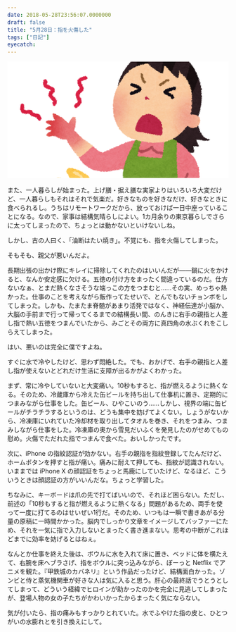 ```yaml
---
date: 2018-05-28T23:56:07.0000000
draft: false
title: "5月28日：指を火傷した"
tags: ["日記"]
eyecatch: 
---
```

<p><span itemscope itemtype="http://schema.org/Photograph"><img src="20180528235150.png" alt="f:id:daruyanagi:20180528235150p:plain" title="f:id:daruyanagi:20180528235150p:plain" class="hatena-fotolife" itemprop="image"></span></p><p>また、一人暮らしが始まった。上げ膳・据え膳な実家よりはいろいろ大変だけど、一人暮らしもそれはそれで気楽だ。好きなものを好きなだけ、好きなときに食べられるし。うちはリモートワークだから、放っておけば一日中座っていることになる。なので、家事は結構気晴らしによい。1カ月余りの東京暮らしでさらに太ってしまったので、ちょっとは動かないといけないしね。</p><p>しかし、古の人曰く、「油断はたい焼き」。不覚にも、指を火傷してしまった。</p><p>そもそも、親父が悪いんだよ。</p><p>長期出張の出かけ際にキレイに掃除してくれたのはいいんだが――鍋に火をかけると、なんか安定感に欠ける。五徳の付け方をまったく間違っているのだ。仕方ないなぁ、とまだ熱くなさそうな端っこの方をつまむと……その実、めっちゃ熱かった。仕事のことを考えながら飯作ってたせいで、とんでもないチョンボをしてしまった。しかも、たまたま脊髄があまり活発ではなく、神経伝達が小脳か、大脳の手前まで行って帰ってくるまでの結構長い間、のんきに右手の親指と人差し指で熱い五徳をつまんでいたから、みごとその両方に真四角の水ぶくれをこしらえてしまった。</p><p>はい、悪いのは完全に僕ですよね。</p><p>すぐに水で冷やしたけど、思わず悶絶した。でも、おかげで、右手の親指と人差し指が使えないとどれだけ生活に支障が出るかがよくわかった。</p><p>まず、常に冷やしていないと大変痛い。10秒もすると、指が燃えるように熱くなる。そのため、冷蔵庫から冷えた缶ビールを持ち出して仕事机に置き、定期的につまみながら仕事をした。缶ビール、ひやこいのう……しかし、視界の端に缶ビールがチラチラするというのは、どうも集中を妨げてよくない。しょうがないから、冷凍庫にいれていた冷却材を取り出してタオルを巻き、それをつまみ、つまみしながら仕事をした。冷凍庫の奥から雪見だいふくを発見したのがせめてもの慰め。火傷でただれた指でつまんで食べた。おいしかったです。</p><p>次に、iPhone の指紋認証が効かない。右手の親指を指紋登録してたんだけど、ホームボタンを押すと指が痛い。痛みに耐えて押しても、指紋が認識されない。いままでは iPhone X の顔認証をちょっと馬鹿にしていたけど、なるほど、こういうときは顔認証の方がいいんだな。ちょっと学習した。</p><p>ちなみに、キーボードは爪の先で打てばいいので、それほど困らない。ただし、前述の「10秒もすると指が燃えるように熱くなる」問題があるため、両手を使って一度に打てるのはせいぜい1行だ。そのため、いつもは一瞬で書きあがる分量の原稿に一時間かかった。脳内でしっかり文章をイメージしてバッファーにため、それを一気に指で入力しないとまったく書き進まない。思考の中断がこれほどまでに効率を妨げるとはねぇ。</p><p>なんとか仕事を終えた後は、ボウルに水を入れて床に置き、ベッドに体を横たえて、右腕を床へブラさげ、指をボウルに突っ込みながら、ぼーっと Netflix でアニメを観た。『甲鉄城のカバネリ』という作品だったけど、結構面白かった。ゾンビと侍と蒸気機関車が好きな人は気に入ると思う。肝心の最終話でうとうとしてしまって、どういう経緯でヒロインが助かったのかを完全に見逃してしまったが、登場人物の女の子たちがかわいかったからまったく気にならない。</p><p>気が付いたら、指の痛みもすっかりとれていた。水でふやけた指の皮と、ひとつがいの水膨れとを引き換えにして。</p>
